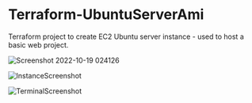 # Terraform-UbuntuServerAmi
Terraform project to create EC2 Ubuntu server instance - used to host a basic web project.

![Screenshot 2022-10-19 024126](https://user-images.githubusercontent.com/104500442/196578752-1b77170f-ef6a-4e62-9901-680f54bb2e25.png)

![InstanceScreenshot](https://user-images.githubusercontent.com/104500442/196658229-baa77b5f-f8cf-49f6-b217-119631c29034.png)

![TerminalScreenshot](https://user-images.githubusercontent.com/104500442/196659255-c81654f3-b89c-42c1-baa2-dc6e86b3a748.png)
